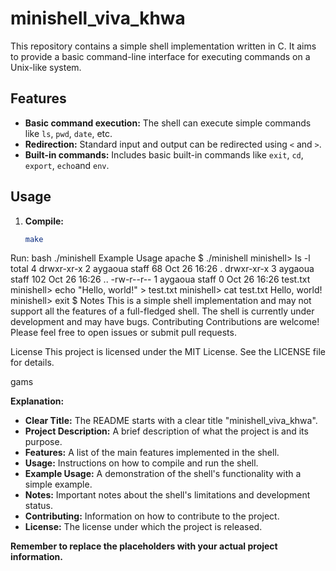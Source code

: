 # minishell_viva_khwa

This repository contains a simple shell implementation written in C. It aims to provide a basic command-line interface for executing commands on a Unix-like system.

## Features

* **Basic command execution:**  The shell can execute simple commands like `ls`, `pwd`, `date`, etc.
* **Redirection:**  Standard input and output can be redirected using `<` and `>`.
* **Built-in commands:**  Includes basic built-in commands like `exit`, `cd`, `export`, `echo`and `env`.

## Usage

1. **Compile:**
   ```bash
   make
Run:
bash
./minishell
Example Usage
apache
$ ./minishell
minishell> ls -l
total 4
drwxr-xr-x 2 aygaoua staff 68 Oct 26 16:26 .
drwxr-xr-x 3 aygaoua staff 102 Oct 26 16:26 ..
-rw-r--r-- 1 aygaoua staff 0 Oct 26 16:26 test.txt
minishell> echo "Hello, world!" > test.txt
minishell> cat test.txt
Hello, world!
minishell> exit
$ 
Notes
This is a simple shell implementation and may not support all the features of a full-fledged shell.
The shell is currently under development and may have bugs.
Contributing
Contributions are welcome! Please feel free to open issues or submit pull requests.

License
This project is licensed under the MIT License. See the LICENSE file for details.

gams

**Explanation:**

* **Clear Title:**  The README starts with a clear title "minishell_viva_khwa".
* **Project Description:**  A brief description of what the project is and its purpose.
* **Features:**  A list of the main features implemented in the shell.
* **Usage:**  Instructions on how to compile and run the shell.
* **Example Usage:**  A demonstration of the shell's functionality with a simple example.
* **Notes:**  Important notes about the shell's limitations and development status.
* **Contributing:**  Information on how to contribute to the project.
* **License:**  The license under which the project is released.

**Remember to replace the placeholders with your actual project information.**
